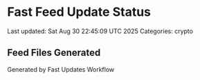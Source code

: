 # Fast Feed Update Status
Last updated: Sat Aug 30 22:45:09 UTC 2025
Categories: crypto

## Feed Files Generated

Generated by Fast Updates Workflow
